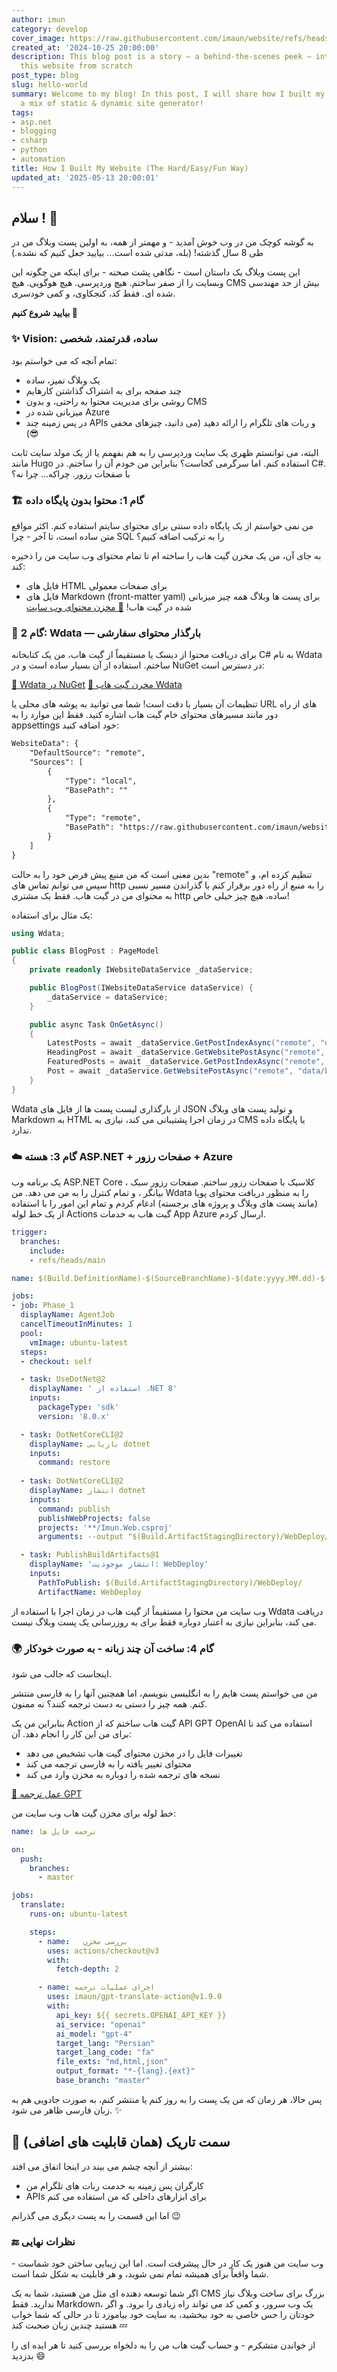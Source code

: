 ```yaml
---
author: imun
category: develop
cover_image: https://raw.githubusercontent.com/imaun/website/refs/heads/master/assets/img/hello-world.png
created_at: '2024-10-25 20:00:00'
description: This blog post is a story — a behind-the-scenes peek — into how I built
  this website from scratch
post_type: blog
slug: hello-world
summary: Welcome to my blog! In this post, I will share how I built my website using
  a mix of static & dynamic site generator!
tags:
- asp.net
- blogging
- csharp
- python
- automation
title: How I Built My Website (The Hard/Easy/Fun Way)
updated_at: '2025-05-13 20:00:01'
---
```


## سلام ! 👋

به گوشه کوچک من در وب خوش آمدید - و مهمتر از همه، به اولین پست وبلاگ من در طی 8 سال گذشته! (بله، مدتی شده است... بیایید جعل کنیم که نشده.)

این پست وبلاگ یک داستان است - نگاهی پشت صحنه - برای اینکه من چگونه این وبسایت را از صفر ساختم. هیچ وردپرسی. هیچ هوگویی. هیچ CMS بیش از حد مهندسی شده ای. فقط کد، کنجکاوی، و کمی خودسری.

**بیایید شروع کنیم 🚀**

### ✨ Vision: ساده، قدرتمند، شخصی

تمام آنچه که می خواستم بود:

- یک وبلاگ تمیز، ساده
- چند صفحه برای به اشتراک گذاشتن کارهایم
- روشی برای مدیریت محتوا به راحتی، و بدون CMS
- میزبانی شده در Azure
- در پس زمینه چند APIs و ربات های تلگرام را ارائه دهید (می دانید، چیزهای مخفی 😎)

البته، می توانستم ظهری یک سایت وردپرسی را به هم بفهمم یا از یک مولد سایت ثابت مانند Hugo استفاده کنم. اما سرگرمی کجاست؟
بنابراین من خودم آن را ساختم. در C#. با صفحات رزور. چراکه... چرا نه؟

### 🏗️ گام 1: محتوا بدون پایگاه داده

من نمی خواستم از یک پایگاه داده سنتی برای محتوای سایتم استفاده کنم. اکثر مواقع متن ساده است، تا آخر - چرا SQL را به ترکیب اضافه کنیم؟

به جای آن، من یک مخزن گیت هاب را ساخته ام تا تمام محتوای وب سایت من را ذخیره کند:

- فایل های HTML برای صفحات معمولی
- فایل های Markdown (front-matter yaml) برای پست ها وبلاگ
همه چیز میزبانی شده در گیت هاب! [📁 مخزن محتوای وب سایت](https://github.com/imaun/website)

### 🧱 گام 2: Wdata — بارگذار محتوای سفارشی

برای دریافت محتوا از دیسک یا مستقیماً از گیت هاب، من یک کتابخانه C# به نام Wdata ساختم. استفاده از آن بسیار ساده است و در NuGet در دسترس است:

[🔗 Wdata در NuGet](https://www.nuget.org/packages/Wdata)
[🔗 مخرن گیت هاب Wdata](https://github.com/imaun/wdata)

تنظیمات آن بسیار با دقت است! شما می توانید به پوشه های محلی یا URL های از راه دور مانند مسیرهای محتوای خام گیت هاب اشاره کنید. فقط این موارد را به appsettings خود اضافه کنید:

```xml
WebsiteData": {
    "DefaultSource": "remote",
    "Sources": [
        {
            "Type": "local",
            "BasePath": ""
        },
        {
            "Type": "remote",
            "BasePath": "https://raw.githubusercontent.com/imaun/website/refs/heads/master/"
        }
    ]
}
```

بدین معنی است که من منبع پیش فرض خود را به حالت "remote" تنظیم کرده ام، و سپس می توانم تماس های http را به منبع از راه دور برقرار کنم با گذراندن مسیر نسبی به محتوای من در گیت هاب. فقط یک مشتری http ساده، هیچ چیز خیلی خاص!

یک مثال برای استفاده:

```cs
using Wdata;

public class BlogPost : PageModel 
{
    private readonly IWebsiteDataService _dataService;

    public BlogPost(IWebsiteDataService dataService) {
        _dataService = dataService;
    }

    public async Task OnGetAsync()
    {
        LatestPosts = await _dataService.GetPostIndexAsync("remote", "data/blog/index.json");
        HeadingPost = await _dataService.GetWebsitePostAsync("remote", "data/blog/heading.md");
        FeaturedPosts = await _dataService.GetPostIndexAsync("remote", "data/blog/featured.json");
        Post = await _dataService.GetWebsitePostAsync("remote", "data/blog/website-sample-post.md");
    }
}
```

Wdata از بارگذاری لیست پست ها از فایل های JSON و تولید پست های وبلاگ Markdown به HTML در زمان اجرا پشتیبانی می کند، نیازی به CMS یا پایگاه داده ندارد.

### ☁️ گام 3: هسته ASP.NET + صفحات رزور + Azure
یک برنامه وب ASP.NET Core کلاسیک با صفحات رزور ساختم. صفحات رزور سبک ، بیانگر ، و تمام کنترل را به من می دهد.
من Wdata را به منظور دریافت محتوای پویا (مانند پست های وبلاگ و پروژه های برجسته) ادغام کردم و تمام این امور را با استفاده از یک خط لوله Actions گیت هاب به خدمات App Azure ارسال کردم. 

``` yaml
trigger:
  branches:
    include:
    - refs/heads/main

name: $(Build.DefinitionName)-$(SourceBranchName)-$(date:yyyy.MM.dd)-$(rev:r)

jobs:
- job: Phase_1
  displayName: AgentJob
  cancelTimeoutInMinutes: 1
  pool:
    vmImage: ubuntu-latest
  steps:
  - checkout: self

  - task: UseDotNet@2
    displayName: ' استفاده از .NET 8'
    inputs:
      packageType: 'sdk'
      version: '8.0.x'

  - task: DotNetCoreCLI@2
    displayName: بازیابی dotnet
    inputs:
      command: restore
  
  - task: DotNetCoreCLI@2
    displayName: انتشار dotnet
    inputs:
      command: publish
      publishWebProjects: false
      projects: '**/Imun.Web.csproj'
      arguments: --output "$(Build.ArtifactStagingDirectory)/WebDeploy/" --configuration "Release"

  - task: PublishBuildArtifacts@1
    displayName: 'انتشار موجودیت: WebDeploy'
    inputs:
      PathToPublish: $(Build.ArtifactStagingDirectory)/WebDeploy/
      ArtifactName: WebDeploy
```

وب سایت من محتوا را مستقیماً از گیت هاب در زمان اجرا با استفاده از Wdata دریافت می کند، بنابراین نیازی به اعتبار دوباره فقط برای به روزرسانی یک پست وبلاگ نیست.

### 🌍 گام 4: ساخت آن چند زبانه - به صورت خودکار

اینجاست که جالب می شود.

من می خواستم پست هایم را به انگلیسی بنویسم، اما همچنین آنها را به فارسی منتشر کنم. همه چیز را دستی به دست ترجمه کنند؟ نه ممنون.

بنابراین من یک Action گیت هاب ساختم که از API GPT OpenAI استفاده می کند تا برای من این کار را انجام دهد. آن:

- تغییرات فایل را در مخزن محتوای گیت هاب تشخیص می دهد
- محتوای تغییر یافته را به فارسی ترجمه می کند
- نسخه های ترجمه شده را دوباره به مخزن وارد می کند

[🔗 عمل ترجمه GPT](https://github.com/imaun/gpt-translate-action)

خط لوله برای مخزن گیت هاب وب سایت من:
``` yaml
name: ترجمه فایل ها

on:
  push:
    branches:
      - master

jobs:
  translate:
    runs-on: ubuntu-latest

    steps:
      - name:   بررسی مخزن
        uses: actions/checkout@v3
        with:
          fetch-depth: 2

      - name: اجرای عملیات ترجمه
        uses: imaun/gpt-translate-action@v1.9.0
        with:
          api_key: ${{ secrets.OPENAI_API_KEY }}
          ai_service: "openai"
          ai_model: "gpt-4"
          target_lang: "Persian"
          target_lang_code: "fa"
          file_exts: "md,html,json"
          output_format: "*-{lang}.{ext}"
          base_branch: "master"
```

پس حالا، هر زمان که من یک پست را به روز کنم یا منتشر کنم، به صورت جادویی هم به زبان فارسی ظاهر می شود. ✨

## 🔮 سمت تاریک (همان قابلیت های اضافی)

بیشتر از آنچه چشم می بیند در اینجا اتفاق می افتد:

- کارگران پس زمینه به خدمت ربات های تلگرام من
- APIs برای ابزارهای داخلی که من استفاده می کنم

اما این قسمت را به پست دیگری می گذرانم 😉

### 🔚 نظرات نهایی

وب سایت من هنوز یک کار در حال پیشرفت است. اما این زیبایی ساختن خود شماست - شما واقعاً برای همیشه تمام نمی شوید، و هر قابلیت به شکل شما است.

اگر شما توسعه دهنده ای مثل من هستید، شما به یک CMS بزرگ برای ساخت وبلاگ نیاز ندارید. فقط Markdown، یک وب سرور، و کمی کد می تواند راه زیادی را برود. و اگر خودتان را حس خاصی به خود ببخشید، به سایت خود بیاموزد تا در حالی که شما خواب هستید چندین زبان صحبت کند 💤

از خواندن متشکرم - و حساب گیت هاب من را به دلخواه بررسی کنید تا هر ایده ای را بدزدید 😄